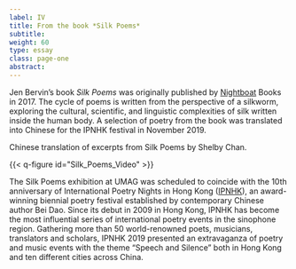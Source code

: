 ```yaml
---
label: IV
title: From the book *Silk Poems*
subtitle:
weight: 60
type: essay
class: page-one
abstract:
---
```


Jen Bervin’s book *Silk Poems* was originally published by [Nightboat](https://nightboat.org/) Books in 2017. The cycle of poems is written from the perspective of a silkworm, exploring the cultural, scientific, and linguistic complexities of silk written inside the human body. A selection of poetry from the book was translated into Chinese for the IPNHK festival in November 2019.

Chinese translation of excerpts from Silk Poems by Shelby Chan.


{{< q-figure id="Silk_Poems_Video" >}}



The Silk Poems exhibition at UMAG was scheduled to coincide with the 10th anniversary of International Poetry Nights in Hong Kong ([IPNHK](http://ipnhk.com/)), an award-winning biennial poetry festival established by contemporary Chinese author Bei Dao. Since its debut in 2009 in Hong Kong, IPNHK has become the most influential series of international poetry events in the sinophone region. Gathering more than 50 world-renowned poets, musicians, translators and scholars, IPNHK 2019 presented an extravaganza of poetry and music events with the theme “Speech and Silence” both in Hong Kong and ten different cities across China.
